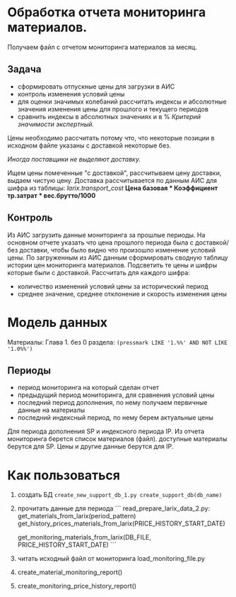 # Обработка отчета мониторинга материалов.
Получаем файл c отчетом мониторинга материалов за месяц.

## Задача
 - сформировать отпускные цены для загрузки в АИС
 - контроль изменения условий цены
 - для оценки значимых колебаний рассчитать индексы и абсолютные значения изменения цены для прошлого и текущего периодов
 - сравнить индексы в абсолютных значениях и в %
    *Критерий значимости экспертный.*

Цены необходимо рассчитать потому что, что некоторые позиции в исходном файле указаны с доставкой некоторые без. 

*Иногда поставщики не выделяют доставку.*

Ищем цены помеченные "с доставкой", рассчитываем цену доставки, выдаем чистую цену. 
Доставка рассчитывается по данным АИС для шифра из таблицы:
    *larix.transport_cost*
    **Цена базовая * Коэффициент тр.затрат * вес.брутто/1000**

## Контроль
Из АИС загрузить данные мониторинга за прошлые периоды. 
На основном отчете указать что цена прошлого периода была с доставкой/без доставки, чтобы было видно что произошло изменение условий цены.
По загруженным из АИС данным сформировать сводную таблицу истории цен мониторинга материалов. 
Подсветить те цены и шифры которые были с доставкой.
Рассчитать для каждого шифра: 
- количество изменений условий цены за исторический период
- среднее значение, среднее отклонение и скорость изменения цены

# Модель данных
Материалы: Глава 1. без 0 раздела: 
    `(pressmark LIKE '1.%%' AND NOT LIKE '1.0%%')`
## Периоды
- период мониторинга на который сделан отчет 
- предыдущий период мониторинга, для сравнения условий цены
- последний период дополнения, по нему получаем первичные данные на материалы
- последний индексный период, по нему берем актуальные цены

Для периода дополнения SP и индексного периода IP.
Из отчета мониторинга берется список материалов (файл).
доступные материалы берутся для SP. Цены и другие данные берутся для IP.



# Как пользоваться

1. создать БД 
    `create_new_support_db_1.py create_support_db(db_name)`
2. прочитать данные для периода 
    \```
    read_prepare_larix_data_2.py:
    get_materials_from_larix(period_pattern)
    get_history_prices_materials_from_larix(PRICE_HISTORY_START_DATE)
    
    get_monitoring_materials_from_larix(DB_FILE, PRICE_HISTORY_START_DATE)
    \```
3. читать исходный файл от мониторинга load_monitoring_file.py
4. create_material_monitoring_report()
5. create_monitoring_price_history_report()